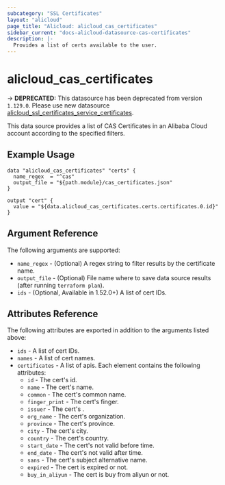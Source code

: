 ```yaml
---
subcategory: "SSL Certificates"
layout: "alicloud"
page_title: "Alicloud: alicloud_cas_certificates"
sidebar_current: "docs-alicloud-datasource-cas-certificates"
description: |-
  Provides a list of certs available to the user.
---
```


# alicloud\_cas\_certificates

-> **DEPRECATED:**  This datasource has been deprecated from version `1.129.0`. Please use new datasource [alicloud_ssl_certificates_service_certificates](https://www.terraform.io/docs/providers/alicloud/d/ssl_certificates_service_certificates.html.markdown).

This data source provides a list of CAS Certificates in an Alibaba Cloud account according to the specified filters.

## Example Usage

```
data "alicloud_cas_certificates" "certs" {
  name_regex  = "^cas"
  output_file = "${path.module}/cas_certificates.json"
}

output "cert" {
  value = "${data.alicloud_cas_certificates.certs.certificates.0.id}"
}
```

## Argument Reference

The following arguments are supported:

* `name_regex` - (Optional) A regex string to filter results by the certificate name.
* `output_file` - (Optional) File name where to save data source results (after running `terraform plan`).
* `ids` - (Optional, Available in 1.52.0+) A list of cert IDs.

## Attributes Reference

The following attributes are exported in addition to the arguments listed above:

* `ids` - A list of cert IDs.
* `names` - A list of cert names. 
* `certificates` - A list of apis. Each element contains the following attributes:
  * `id` - The cert's id.
  * `name` - The cert's name.
  * `common` - The cert's common name.
  * `finger_print` - The cert's finger.
  * `issuer` - The cert's .
  * `org_name` - The cert's organization.
  * `province` - The cert's province.
  * `city` - The cert's city.
  * `country` - The cert's country.
  * `start_date` - The cert's not valid before time.
  * `end_date` - The cert's not valid after time.
  * `sans` - The cert's subject alternative name.
  * `expired` - The cert is expired or not.
  * `buy_in_aliyun` - The cert is buy from aliyun or not.
